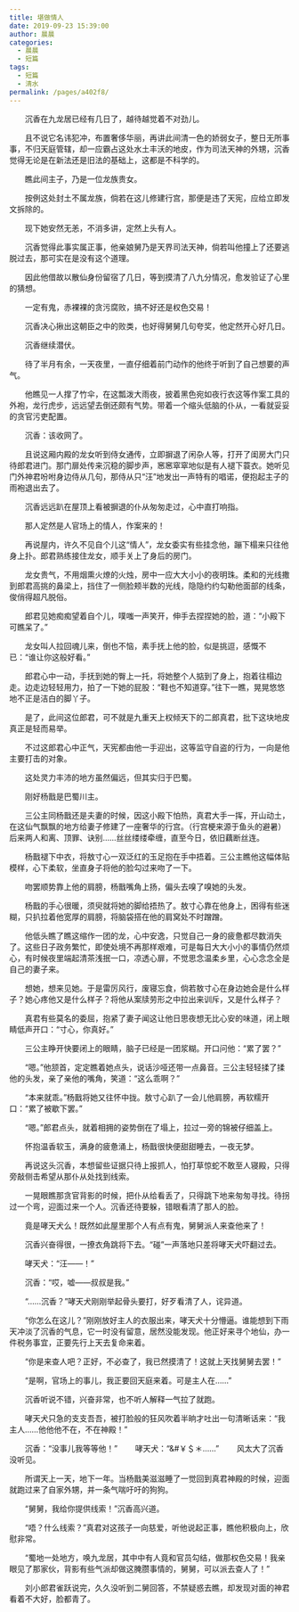 ```yaml
---
title: 堪做情人
date: 2019-09-23 15:39:00
author: 晨晨
categories: 
  - 晨晨
  - 短篇
tags: 
  - 短篇
  - 清水
permalink: /pages/a402f8/
---
```


　　沉香在九龙居已经有几日了，越待越觉着不对劲儿。

　　且不说它名讳犯冲，布置奢侈华丽，再讲此间清一色的娇弱女子，整日无所事事，不归天庭管辖，却一应霸占这处水土丰沃的地皮，作为司法天神的外甥，沉香觉得无论是在新法还是旧法的基础上，这都是不科学的。

　　瞧此间主子，乃是一位龙族贵女。

　　按例这处封土不属龙族，倘若在这儿修建行宫，那便是违了天宪，应给立即发文拆除的。

　　现下她安然无恙，不消多讲，定然上头有人。

<!-- more -->

　　沉香觉得此事实属正事，他亲娘舅乃是天界司法天神，倘若叫他撞上了还要逃脱过去，那可实在是没有这个道理。

　　因此他借故以散仙身份留宿了几日，等到摸清了八九分情况，愈发验证了心里的猜想。

　　一定有鬼，赤裸裸的贪污腐败，搞不好还是权色交易！

　　沉香决心揪出这朝臣之中的败类，也好得舅舅几句夸奖，他定然开心好几日。

　　沉香继续潜伏。

　　待了半月有余，一天夜里，一直仔细着前门动作的他终于听到了自己想要的声气。

　　他瞧见一人撑了竹伞，在这瓢泼大雨夜，披着黑色宛如夜行衣这等作案工具的外袍，龙行虎步，远远望去倒还颇有气势。带着一个缩头低脑的仆从，一看就妥妥的贪官污吏配置。

　　沉香：该收网了。

　　且说这厢内殿的龙女听到侍女通传，立即摒退了闲杂人等，打开了闺房大门只待郎君进门。那门扉处传来沉稳的脚步声，窸窸窣窣地似是有人褪下蓑衣。她听见门外神君吩咐身边侍从几句，那侍从只“汪”地发出一声特有的唱诺，便抱起主子的雨袍退出去了。

　　沉香远远趴在屋顶上看被摒退的仆从匆匆走过，心中直打响指。

　　那人定然是人官场上的情人，作案来的！

　　再说屋内，许久不见自个儿这“情人”，龙女委实有些挂念他，蹦下榻来只往他身上扑。郎君熟练接住龙女，顺手关上了身后的房门。

　　龙女贵气，不用烟熏火燎的火烛，房中一应大大小小的夜明珠。柔和的光线撒到郎君高挑的鼻梁上，挡住了一侧脸颊半数的光线，隐隐约约勾勒他面部的线条，俊俏得超凡脱俗。

　　郎君见她痴痴望着自个儿，噗嗤一声笑开，伸手去捏捏她的脸，道：“小殿下可瞧呆了。”

　　龙女叫人拉回魂儿来，倒也不恼，素手抚上他的脸，似是挑逗，感慨不已：“谁让你这般好看。”

　　郎君心中一动，手抚到她的臀上一托，将她整个人掂到了身上，抱着往榻边走。边走边轻轻用力，拍了一下她的屁股：“鞋也不知道穿。”往下一瞧，晃晃悠悠地不正是洁白的脚丫子。

　　是了，此间这位郎君，可不就是九重天上权倾天下的二郎真君，批下这块地皮真正是轻而易举。

　　不过这郎君心中正气，天宪都由他一手迎出，这等监守自盗的行为，一向是他主要打击的对象。

　　这处灵力丰沛的地方虽然偏远，但其实归于巴蜀。

　　刚好杨戬是巴蜀川主。

　　三公主同杨戬还是夫妻的时候，因这小殿下怕热，真君大手一挥，开山动土，在这仙气飘飘的地方给妻子修建了一座奢华的行宫。（行宫梗来源于鱼头的避暑）后来两人和离、顶罪、诀别……丝丝缕缕牵缠，直至今日，依旧藕断丝连。

　　杨戬褪下中衣，将敖寸心一双泛红的玉足抱在手中捂着。三公主瞧他这幅体贴模样，心下柔软，坐直身子将他的脸勾过来吻了一下。

　　吻罢顺势靠上他的肩膀，杨戬嘴角上扬，偏头去嗅了嗅她的头发。

　　杨戬的手心很暖，须臾就将她的脚给捂热了。敖寸心靠在他身上，困得有些迷糊，只扒拉着他宽厚的肩膀，将脑袋搭在他的肩窝处不时蹭蹭。

　　他低头瞧了瞧这缩作一团的龙，心中安逸，只觉自己一身的疲惫都尽数消失了。这些日子政务繁忙，即使处境不再那样艰难，可是每日大大小小的事情仍然烦心，有时候夜里端起清茶浅抿一口，凉透心扉，不觉思念温柔乡里，心心念念全是自己的妻子来。

　　想她，想来见她。于是雷厉风行，废寝忘食，倘若敖寸心在身边她会是什么样子？她心疼他又是什么样子？将他从案牍劳形之中拉出来训斥，又是什么样子？

　　真君有些莫名的委屈，抱紧了妻子闻这让他日思夜想无比心安的味道，闭上眼睛低声开口：“寸心，你真好。”

　　三公主睁开快要闭上的眼睛，脑子已经是一团浆糊。开口问他：“累了罢？”

　　“嗯。”他颔首，定定瞧着她点头，说话沙哑还带一点鼻音。三公主轻轻揉了揉他的头发，亲了亲他的嘴角，笑道：“这么乖啊？”

　　“本来就乖。”杨戬将她又往怀中拢。敖寸心趴了一会儿他肩膀，再软糯开口：“累了被歇下罢。”

　　“嗯。”郎君点头，就着相拥的姿势倒在了塌上，拉过一旁的锦被仔细盖上。

　　怀抱温香软玉，满身的疲惫涌上，杨戬很快便甜甜睡去，一夜无梦。

　　再说这头沉香，本想留些证据只待上报抓人，怕打草惊蛇不敢至人寝殿，只得旁敲侧击希望从那仆从处找到线索。

　　一晃眼瞧那贪官背影的时候，把仆从给看丢了，只得跳下地来匆匆寻找。待拐过一个弯，迎面过来一个人。沉香还待要躲，错眼看清了那人的脸。

　　竟是哮天犬么！既然如此屋里那个人有点有鬼，舅舅派人来查他来了！

　　沉香兴奋得很，一撩衣角跳将下去。“碰”一声落地只差将哮天犬吓翻过去。

　　哮天犬：“汪——！”

　　沉香：“哎，嘘——叔叔是我。”

　　“……沉香？”哮天犬刚刚举起骨头要打，好歹看清了人，诧异道。

　　“你怎么在这儿？”刚刚放好主人的衣服出来，哮天犬十分懵逼。谁能想到下雨天冲淡了沉香的气息，它一时没有留意，居然没能发现。他正好来寻个地仙，办一件税务事宜，正要先行上天去复命来着。

　　“你是来查人吧？正好，不必查了，我已然摸清了！这就上天找舅舅去罢！”

　　“是啊，官场上的事儿，我正要回天庭来着。可是主人在……”

　　沉香听说不错，兴奋非常，也不听人解释一气拉了就跑。

　　哮天犬只急的支支吾吾，被打脸般的狂风吹着半晌才吐出一句清晰话来：“我主人……他他他不在，不在神殿！”

　　沉香：“没事儿我等等他！”
　　哮天犬：“&#￥＄＊……”
　　风太大了沉香没听见。

　　所谓天上一天，地下一年。当杨戬美滋滋睡了一觉回到真君神殿的时候，迎面就跑过来了自家外甥，并一条气喘吁吁的狗狗。

　　“舅舅，我给你提供线索！”沉香高兴道。

　　“唔？什么线索？”真君对这孩子一向慈爱，听他说起正事，瞧他积极向上，欣慰非常。

　　“蜀地一处地方，唤九龙居，其中中有人竟和官员勾结，做那权色交易！我亲眼见了那家伙，背影有些气派却做这腌臜事情的，舅舅，可以派去查人了！”

　　刘小郎君雀跃说完，久久没听到二舅回答，不禁疑惑去瞧，却发现对面的神君看着不大好，脸都青了。
